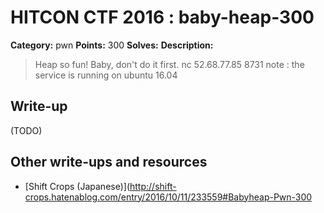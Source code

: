 # HITCON CTF 2016 : baby-heap-300

**Category:** pwn
**Points:** 300
**Solves:**
**Description:**

> Heap so fun! Baby, don't do it first. nc 52.68.77.85 8731   note : the service is running on ubuntu 16.04


## Write-up

(TODO)

## Other write-ups and resources

* [Shift Crops (Japanese)](http://shift-crops.hatenablog.com/entry/2016/10/11/233559#Babyheap-Pwn-300
